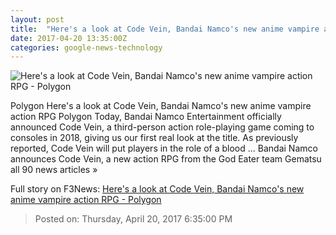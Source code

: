 ```yaml
---
layout: post
title:  "Here's a look at Code Vein, Bandai Namco's new anime vampire action RPG - Polygon"
date: 2017-04-20 13:35:00Z
categories: google-news-technology
---
```


![Here's a look at Code Vein, Bandai Namco's new anime vampire action RPG - Polygon](https://cdn0.vox-cdn.com/thumbor/LQmNr8CCLPnWhCb4BtNGZpHi2Lc=/0x0:1920x1080/1600x900/cdn0.vox-cdn.com/uploads/chorus_image/image/54357517/CV_Battle.0.jpg)

Polygon Here's a look at Code Vein, Bandai Namco's new anime vampire action RPG Polygon Today, Bandai Namco Entertainment officially announced Code Vein, a third-person action role-playing game coming to consoles in 2018, giving us our first real look at the title. As previously reported, Code Vein will put players in the role of a blood ... Bandai Namco announces Code Vein, a new action RPG from the God Eater team Gematsu all 90 news articles »


Full story on F3News: [Here's a look at Code Vein, Bandai Namco's new anime vampire action RPG - Polygon](http://www.f3nws.com/n/JfpGQH)

> Posted on: Thursday, April 20, 2017 6:35:00 PM
